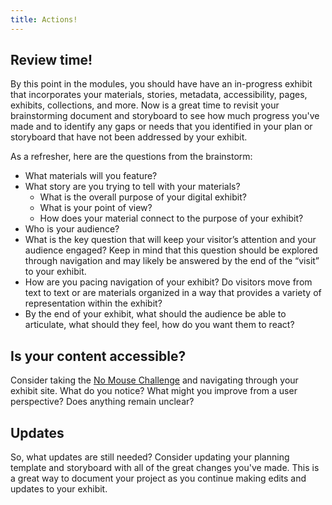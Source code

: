 ```yaml
---
title: Actions!
---
```


## Review time!

By this point in the modules, you should have have an in-progress exhibit that incorporates your materials, stories, metadata, accessibility, pages, exhibits, collections, and more. Now is a great time to revisit your brainstorming document and storyboard to see how much progress you've made and to identify any gaps or needs that you identified in your plan or storyboard that have not been addressed by your exhibit.

As a refresher, here are the questions from the brainstorm:

- What materials will you feature?
- What story are you trying to tell with your materials?
  - What is the overall purpose of your digital exhibit?
  - What is your point of view?
  - How does your material connect to the purpose of your exhibit?
- Who is your audience?
- What is the key question that will keep your visitor’s attention and your audience engaged? Keep in mind that this question should be explored through navigation and may likely be answered by the end of the “visit” to your exhibit.
- How are you pacing navigation of your exhibit? Do visitors move from text to text or are materials organized in a way that provides a variety of representation within the exhibit?
- By the end of your exhibit, what should the audience be able to articulate, what should they feel, how do you want them to react?

## Is your content accessible?

Consider taking the [No Mouse Challenge](https://nomouse.org/) and navigating through your exhibit site. What do you notice? What might you improve from a user perspective? Does anything remain unclear?

## Updates

So, what updates are still needed? Consider updating your planning template and storyboard with all of the great changes you've made. This is a great way to document your project as you continue making edits and updates to your exhibit.

